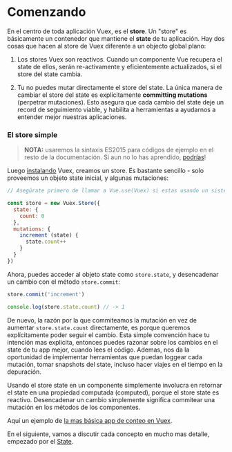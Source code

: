 # Comenzando

En el centro de toda aplicación Vuex, es el **store**. Un "store" es básicamente un contenedor que mantiene el **state** de tu aplicación. Hay dos cosas que hacen al store de Vuex diferente a un objecto global plano:

1. Los stores Vuex son reactivos. Cuando un componente Vue recupera el state de ellos, serán re-activamente y eficientemente actualizados, si el store del state cambia.

2. Tu no puedes mutar directamente el store del state. La única manera de cambiar el store del state es explícitamente **committing mutations** (perpetrar mutaciones). Esto asegura que cada cambio del state deje un record de seguimiento viable, y habilita a herramientas a ayudarnos a entender mejor nuestras aplicaciones.

### El store simple

> **NOTA:** usaremos la sintaxis ES2015 para códigos de ejemplo en el resto de la documentación. Si aun no lo has aprendido, [podrías](https://babeljs.io/docs/learn-es2015/)!

Luego [instalando](../installation.md) Vuex, creamos un store. Es bastante sencillo - solo proveemos un objeto state inicial, y algunas mutaciones:

``` js
// Asegúrate primero de llamar a Vue.use(Vuex) si estas usando un sistema de modulado

const store = new Vuex.Store({
  state: {
    count: 0
  },
  mutations: {
    increment (state) {
      state.count++
    }
  }
})
```

Ahora, puedes acceder al objeto state como `store.state`, y desencadenar un cambio con el método `store.commit`:

``` js
store.commit('increment')

console.log(store.state.count) // -> 1
```

De nuevo, la razón por la que commiteamos la mutación en vez de aumentar `store.state.count` directamente, es porque queremos explícitamente poder seguir el cambio. Esta simple convención hace tu intención mas explicita, entonces puedes razonar sobre los cambios en el state de tu app mejor, cuando lees el código. Ademas, nos da la oportunidad de implementar herramientas que puedan loggear cada mutación, tomar snapshots del state, incluso hacer viajes en el tiempo en la depuración.

Usando el store state en un componente simplemente involucra en retornar el state en una propiedad computada (computed), porque el store state es reactivo. Desencadenar un cambio simplemente significa commitear una mutación en los métodos de los componentes.

Aquí un ejemplo de [la mas básica app de conteo en Vuex](https://jsfiddle.net/n9jmu5v7/1269/).

En el siguiente, vamos a discutir cada concepto en mucho mas detalle, empezado por el [State](state.md).
